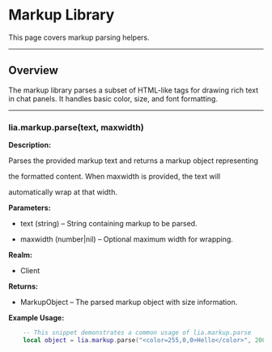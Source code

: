 # Markup Library


This page covers markup parsing helpers.


---


## Overview


The markup library parses a subset of HTML-like tags for drawing rich text in chat panels. It handles basic color, size, and font formatting.


---


### lia.markup.parse(text, maxwidth)

**Description:**


Parses the provided markup text and returns a markup object representing

the formatted content. When maxwidth is provided, the text will

automatically wrap at that width.


**Parameters:**


* text (string) – String containing markup to be parsed.


* maxwidth (number|nil) – Optional maximum width for wrapping.


**Realm:**


* Client


**Returns:**


* MarkupObject – The parsed markup object with size information.


**Example Usage:**


```lua
    -- This snippet demonstrates a common usage of lia.markup.parse
    local object = lia.markup.parse("<color=255,0,0>Hello</color>", 200)
```

